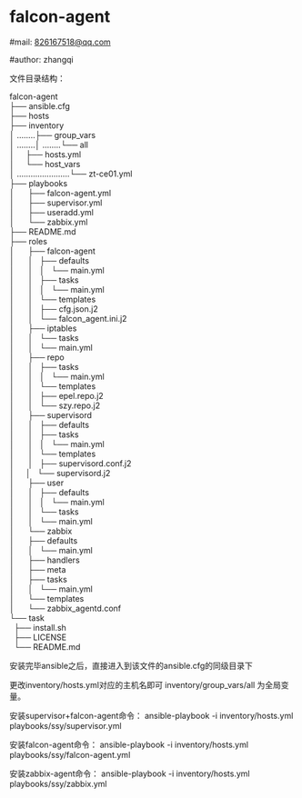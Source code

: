 # falcon-agent

#mail: 826167518@qq.com

#author: zhangqi

文件目录结构：

falcon-agent <br />
├── ansible.cfg <br />
├── hosts<br />
├── inventory<br />
│ ........├── group_vars<br />
│ ........│ ........└── all<br />
│ &nbsp;&nbsp;&nbsp; ├── hosts.yml<br />
│ &nbsp;&nbsp;&nbsp; └── host_vars<br />
│ .......................└── zt-ce01.yml<br />
├── playbooks<br />
│ &nbsp;&nbsp;&nbsp;  ├── falcon-agent.yml<br />
│ &nbsp;&nbsp;&nbsp;  ├── supervisor.yml<br />
│ &nbsp;&nbsp;&nbsp;  ├── useradd.yml<br />
│ &nbsp;&nbsp;&nbsp;  └── zabbix.yml<br />
├── README.md<br />
├── roles<br />
│ &nbsp;&nbsp;&nbsp;  ├── falcon-agent<br />
│ &nbsp;&nbsp;&nbsp;  │   ├── defaults<br />
│ &nbsp;&nbsp;&nbsp;  │   │   └── main.yml<br />
│ &nbsp;&nbsp;&nbsp;  │   ├── tasks<br />
│ &nbsp;&nbsp;&nbsp;  │   │   └── main.yml<br />
│ &nbsp;&nbsp;&nbsp;  │   └── templates<br />
│ &nbsp;&nbsp;&nbsp;  │       ├── cfg.json.j2<br />
│ &nbsp;&nbsp;&nbsp;  │       └── falcon_agent.ini.j2<br />
│ &nbsp;&nbsp;&nbsp;  ├── iptables<br />
│ &nbsp;&nbsp;&nbsp;  │   └── tasks<br />
│ &nbsp;&nbsp;&nbsp;  │       └── main.yml<br />
│ &nbsp;&nbsp;&nbsp;  ├── repo<br />
│ &nbsp;&nbsp;&nbsp;  │   ├── tasks<br />
│ &nbsp;&nbsp;&nbsp;  │   │   └── main.yml<br />
│ &nbsp;&nbsp;&nbsp;  │   └── templates<br />
│ &nbsp;&nbsp;&nbsp;  │       ├── epel.repo.j2<br />
│ &nbsp;&nbsp;&nbsp;  │       └── szy.repo.j2<br />
│ &nbsp;&nbsp;&nbsp;  ├── supervisord<br />
│ &nbsp;&nbsp;&nbsp;  │   ├── defaults<br />
│ &nbsp;&nbsp;&nbsp;  │   ├── tasks<br />
│ &nbsp;&nbsp;&nbsp;  │   │   └── main.yml<br />
│ &nbsp;&nbsp;&nbsp;  │   └── templates<br />
│ &nbsp;&nbsp;&nbsp;  │       ├── supervisord.conf.j2<br />
│ &nbsp;&nbsp;&nbsp; │       └── supervisord.j2<br />
│ &nbsp;&nbsp;&nbsp;  ├── user<br />
│ &nbsp;&nbsp;&nbsp;  │   ├── defaults<br />
│ &nbsp;&nbsp;&nbsp;  │   │   └── main.yml<br />
│ &nbsp;&nbsp;&nbsp;  │   └── tasks<br />
│ &nbsp;&nbsp;&nbsp;  │       └── main.yml<br />
│ &nbsp;&nbsp;&nbsp;  └── zabbix<br />
│ &nbsp;&nbsp;&nbsp;      ├── defaults<br />
│ &nbsp;&nbsp;&nbsp;      │   └── main.yml<br />
│ &nbsp;&nbsp;&nbsp;      ├── handlers<br />
│ &nbsp;&nbsp;&nbsp;      ├── meta<br />
│ &nbsp;&nbsp;&nbsp;      ├── tasks<br />
│ &nbsp;&nbsp;&nbsp;      │   └── main.yml<br />
│ &nbsp;&nbsp;&nbsp;      └── templates<br />
│ &nbsp;&nbsp;&nbsp;          └── zabbix_agentd.conf<br />
└── task<br />
&nbsp;&nbsp;├── install.sh<br />
&nbsp;&nbsp;├── LICENSE<br />
&nbsp;&nbsp;└── README.md<br />


安装完毕ansible之后，直接进入到该文件的ansible.cfg的同级目录下

更改inventory/hosts.yml对应的主机名即可
inventory/group_vars/all 为全局变量。

安装supervisor+falcon-agent命令：
ansible-playbook -i inventory/hosts.yml playbooks/ssy/supervisor.yml 

安装falcon-agent命令：
ansible-playbook -i inventory/hosts.yml playbooks/ssy/falcon-agent.yml

安装zabbix-agent命令：
ansible-playbook -i inventory/hosts.yml playbooks/ssy/zabbix.yml
